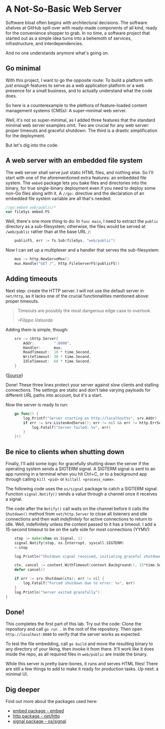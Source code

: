# A Not-So-Basic Web Server

Software bloat often begins with architectural decisions. The software shelves at GitHub spill over with ready-made components of all kind, ready for the convenience shopper to grab. In no time, a software project that started out as a simple idea turns into a behemoth of services, infrastructure, and interdependencies.

And no one understands anymore what's going on.

## Go minimal

With this project, I want to go the opposite route: To build a platform with *just enough* features to serve as a web application platform or a web presence for a small business, and to actually understand what the code does. 

So here is a counterexample to the plethora of feature-loaded content management systems (CMSs): A super-minimal web server.

Well, it's not so super-minimal, as I added three features that the standard minimal web server examples omit. Two are crucial for any web server: proper timeouts and graceful shutdown. The third is a drastic simplification for the deployment. 

But let's dig into the code.

## A web server with an embedded file system

The web server shall serve just static HTML files, and nothing else. So I'll start with one of the aforementioned extra features: an embedded file system. The `embed` package lets you bake files and directories into the binary, for true single-binary deployment even if you need to deploy some non-Go files along with it. A `//go:` directive and the declaration of an embedded file system variable are all that's needed:

```go
//go:embed web/public/*
var fileSys embed.FS
```

Well, there's one more thing to do: In `func main`, I need to extract the `public` directory as a sub-filesystem; otherwise, the files would be served at `/web/public` rather than at the base URL `/`:

```go
	publicFS, err := fs.Sub(fileSys, "web/public")
```


Now I can set up a multiplexer and a handler that serves the sub-filesystem:

```go
	mux := http.NewServeMux()
	mux.Handle("GET /", http.FileServerFS(publicFS))
```

## Adding timeouts

Next step: create the HTTP server. I will not use the default server in `net/http`, as it lacks one of the crucial functionalities mentioned above: proper timeouts.

> Timeouts are possibly the most dangerous edge case to overlook.
>
> *–Filippo Valsorda*

Adding them is simple, though:

```go
	srv := &http.Server{
		Addr:         ":8080",
		Handler:      mux,
		ReadTimeout:  10 * time.Second,
		WriteTimeout: 30 * time.Second,
		IdleTimeout:  60 * time.Second,
	}
```

([Source](https://blog.gopheracademy.com/advent-2016/exposing-go-on-the-internet/#:~:text=explicitly%20using%20a-,Server,-%3A))

Done! These three lines protect your server against slow clients and stalling connections. The settings are static and don't take varying payloads for different URL paths into account, but it's a start.

Now the server is ready to run:

```go
	go func() {
		log.Printf("Server starting on http://localhost%s", srv.Addr)
		if err := srv.ListenAndServe(); err != nil && err != http.ErrServerClosed {
			log.Fatalf("Server failed: %v", err)
		}
	}()
```

## Be nice to clients when shutting down

Finally, I'll add some logic for gracefully shutting down the server if the operating system sends a SIGTERM signal. A SIGTERM signal is sent to an app running in a terminal when you hit Ctrl+C, or to a background app through calling `kill <pid>` or `killall <process_name>`. 

The following code uses the `os/signal` package to catch a SIGTERM signal. Function `signal.Notify()` sends a value through a channel once it receives a signal. 

The code after the `Notify()` call waits on the channel before it calls the `Shutdown()` method from `net/http.Server` to close all listeners and idle connections and then wait *indefinitely* for active connections to return to idle. Well, indefinitely unless the context passed to it has a timeout. I add a 15-second timeout to be on the safe side for most connections (YYMV):

```go 
	stop := make(chan os.Signal, 1)
	signal.Notify(stop, os.Interrupt, syscall.SIGTERM)
	<-stop

	log.Println("Shutdown signal received, initiating graceful shutdown...")

	ctx, cancel := context.WithTimeout(context.Background(), 15*time.Second)
	defer cancel()

	if err := srv.Shutdown(ctx); err != nil {
		log.Fatalf("Forced shutdown due to error: %v", err)
	}
	log.Println("Server exited gracefully")
}
```

## Done!

This completes the first part of this lab. Try out the code: Clone the repository and call `go run .` in the root of the repository. Then open `http://localhost:8080` to verify that the server works as expected.

To test the file embedding, call `go build` and move the resulting binary to any directory of your liking, then invoke it from there. It'll work like it does inside the repo, as all required files in `web/public` are inside the binary. 

While this server is pretty bare-bones, it runs and serves HTML files! There are still a few things to add to make it ready for production tasks. Up next: a minimal UI.

## Dig deeper

Find out more about the packages used here:

- [embed package - embed](https://pkg.go.dev/embed)
- [http package - net/http](https://pkg.go.dev/net/http)
- [signal package - os/signal](https://pkg.go.dev/os/signal)